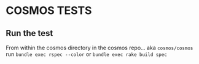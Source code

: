 # COSMOS TESTS

## Run the test

From within the cosmos directory in the cosmos repo... aka `cosmos/cosmos` run `bundle exec rspec --color` or `bundle exec rake build spec`
